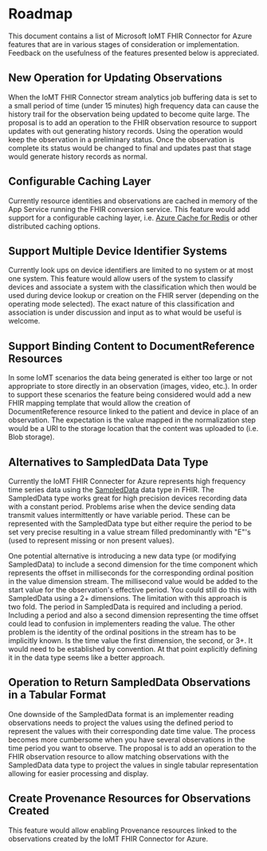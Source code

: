 # Roadmap
This document contains a list of Microsoft IoMT FHIR Connector for Azure features that are in various stages of consideration or implementation.  Feedback on the usefulness of the features presented below is appreciated.
 
## New Operation for Updating Observations
When the IoMT FHIR Connector stream analytics job buffering data is set to a small period of time (under 15 minutes) high frequency data can cause the history trail for the observation being updated to become quite large.  The proposal is to add an operation to the FHIR observation resource to support updates with out generating history records.  Using the operation would keep the observation in a preliminary status.  Once the observation is complete its status would be changed to final and updates past that stage would generate history records as normal.

## Configurable Caching Layer
Currently resource identities and observations are cached in memory of the App Service running the FHIR conversion service. This feature would add support for a configurable caching layer, i.e. [Azure Cache for Redis](https://azure.microsoft.com/en-us/services/cache/) or other distributed caching options.

## Support Multiple Device Identifier Systems
Currently look ups on device identifiers are limited to no system or at most one system.  This feature would allow users of the system to classify devices and associate a system with the classification which then would be used during device lookup or creation on the FHIR server (depending on the operating mode selected). The exact nature of this classification and association is under discussion and input as to what would be useful is welcome.

## Support Binding Content to DocumentReference Resources
In some IoMT scenarios the data being generated is either too large or not appropriate to store directly in an observation (images, video, etc.).  In order to support these scenarios the feature being considered would add a new FHIR mapping template that would allow the creation of DocumentReference resource linked to the patient and device in place of an observation.  The expectation is the value mapped in the normalization step would be a URI to the storage location that the content was uploaded to (i.e. Blob storage).

## Alternatives to SampledData Data Type
Currently the IoMT FHIR Connecter for Azure represents high frequency time series data using the [SampledData](https://www.hl7.org/fhir/datatypes.html#SampledData) data type in FHIR.  The SampledData type works great for high precision devices recording data with a constant period.  Problems arise when the device sending data transmit values intermittently or have variable period.  These can be represented with the SampledData type but either require the period to be set very precise resulting in a value stream filled predominantly with "E"'s (used to represent missing or non present values).

One potential alternative is introducing a new data type (or modifying SampledData) to include a second dimension for the time component which represents the offset in milliseconds for the corresponding ordinal position in the value dimension stream.  The millisecond value would be added to the start value for the observation's effective period.  You could still do this with SampledData using a 2+ dimensions.  The limitation with this approach is two fold.  The period in SampledData is required and including a period.  Including a period and also a second dimension representing the time offset could lead to confusion in implementers reading the value. The other problem is the identity of the ordinal positions in the stream has to be implicitly known.  Is the time value the first dimension, the second, or 3+.  It would need to be established by convention.  At that point explicitly defining it in the data type seems like a better approach.

## Operation to Return SampledData Observations in a Tabular Format
One downside of the SampledData format is an implementer reading observations needs to project the values using the defined period to represent the values with their corresponding date time value.  The process becomes more cumbersome when you have several observations in the time period you want to observe.  The proposal is to add an operation to the FHIR observation resource to allow matching observations with the SampledData data type to project the values in single tabular representation allowing for easier processing and display.

## Create Provenance Resources for Observations Created
This feature would allow enabling Provenance resources linked to the observations created by the IoMT FHIR Connector for Azure.
